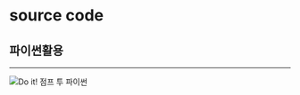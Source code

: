 # source code
## 파이썬활용
---
![Do it! 점프 투 파이썬](http://image.kyobobook.co.kr/images/book/xlarge/915/x9788997390915.jpg)
